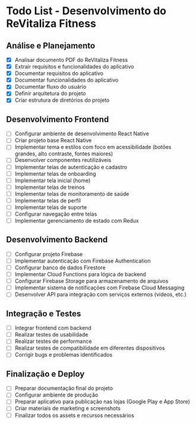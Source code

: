 # Todo List - Desenvolvimento do ReVitaliza Fitness

## Análise e Planejamento
- [x] Analisar documento PDF do ReVitaliza Fitness
- [x] Extrair requisitos e funcionalidades do aplicativo
- [x] Documentar requisitos do aplicativo
- [x] Documentar funcionalidades do aplicativo
- [x] Documentar fluxo do usuário
- [x] Definir arquitetura do projeto
- [x] Criar estrutura de diretórios do projeto

## Desenvolvimento Frontend
- [ ] Configurar ambiente de desenvolvimento React Native
- [ ] Criar projeto base React Native
- [ ] Implementar tema e estilos com foco em acessibilidade (botões grandes, alto contraste, fontes maiores)
- [ ] Desenvolver componentes reutilizáveis
- [ ] Implementar telas de autenticação e cadastro
- [ ] Implementar telas de onboarding
- [ ] Implementar tela inicial (home)
- [ ] Implementar telas de treinos
- [ ] Implementar telas de monitoramento de saúde
- [ ] Implementar telas de perfil
- [ ] Implementar telas de suporte
- [ ] Configurar navegação entre telas
- [ ] Implementar gerenciamento de estado com Redux

## Desenvolvimento Backend
- [ ] Configurar projeto Firebase
- [ ] Implementar autenticação com Firebase Authentication
- [ ] Configurar banco de dados Firestore
- [ ] Implementar Cloud Functions para lógica de backend
- [ ] Configurar Firebase Storage para armazenamento de arquivos
- [ ] Implementar sistema de notificações com Firebase Cloud Messaging
- [ ] Desenvolver API para integração com serviços externos (vídeos, etc.)

## Integração e Testes
- [ ] Integrar frontend com backend
- [ ] Realizar testes de usabilidade
- [ ] Realizar testes de performance
- [ ] Realizar testes de compatibilidade em diferentes dispositivos
- [ ] Corrigir bugs e problemas identificados

## Finalização e Deploy
- [ ] Preparar documentação final do projeto
- [ ] Configurar ambiente de produção
- [ ] Preparar aplicativo para publicação nas lojas (Google Play e App Store)
- [ ] Criar materiais de marketing e screenshots
- [ ] Finalizar todos os assets e recursos necessários
